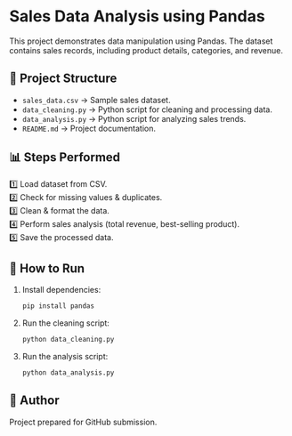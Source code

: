 # Sales Data Analysis using Pandas

This project demonstrates data manipulation using Pandas. The dataset contains sales records, including product details, categories, and revenue.

## 📂 Project Structure
- `sales_data.csv` → Sample sales dataset.
- `data_cleaning.py` → Python script for cleaning and processing data.
- `data_analysis.py` → Python script for analyzing sales trends.
- `README.md` → Project documentation.

## 📊 Steps Performed
1️⃣ Load dataset from CSV.  
2️⃣ Check for missing values & duplicates.  
3️⃣ Clean & format the data.  
4️⃣ Perform sales analysis (total revenue, best-selling product).  
5️⃣ Save the processed data.

## 🚀 How to Run
1. Install dependencies:  
   ```bash
   pip install pandas
   ```
2. Run the cleaning script:  
   ```bash
   python data_cleaning.py
   ```
3. Run the analysis script:  
   ```bash
   python data_analysis.py
   ```

## 📝 Author
Project prepared for GitHub submission.
